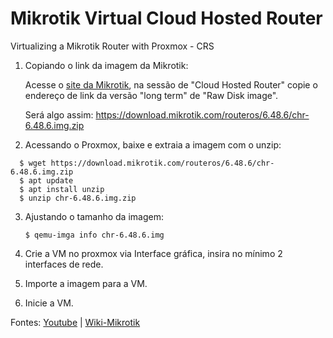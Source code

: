 # Mikrotik Virtual Cloud Hosted Router
Virtualizing a Mikrotik Router with Proxmox - CRS


1. Copiando o link da imagem da Mikrotik:

	Acesse o [site da Mikrotik](https://mikrotik.com/download), na sessão de "Cloud Hosted Router" copie o endereço de link da versão "long term" de "Raw Disk image". 
	
	Será algo assim: https://download.mikrotik.com/routeros/6.48.6/chr-6.48.6.img.zip

2. Acessando o Proxmox, baixe e extraia a imagem com o unzip:

```
  $ wget https://download.mikrotik.com/routeros/6.48.6/chr-6.48.6.img.zip
  $ apt update
  $ apt install unzip
  $ unzip chr-6.48.6.img.zip
```

3. Ajustando o tamanho da imagem:

	```$ qemu-imga info chr-6.48.6.img```

4. Crie a VM no proxmox via Interface gráfica, insira no mínimo 2 interfaces de rede.

5. Importe a imagem para a VM.

6. Inicie a VM.

Fontes: [Youtube](https://www.youtube.com/watch?v=wI98U1WBFFI) | [Wiki-Mikrotik](https://wiki.mikrotik.com/wiki/Manual:CHR)
